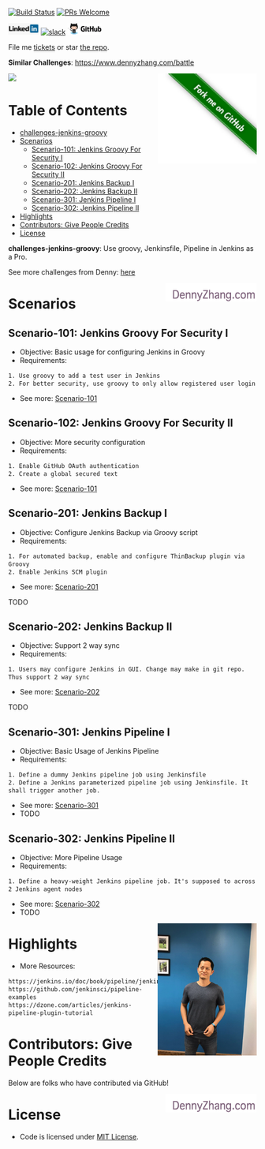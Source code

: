 [![Build Status](https://travis-ci.org/dennyzhang/challenges-jenkins-groovy.svg?branch=master)](https://travis-ci.org/dennyzhang/challenges-jenkins-groovy) [![PRs Welcome](https://img.shields.io/badge/PRs-welcome-brightgreen.svg)](http://makeapullrequest.com)

[![LinkedIn](https://raw.githubusercontent.com/USDevOps/mywechat-slack-group/master/images/linkedin.png)](https://www.linkedin.com/in/dennyzhang001) <a href="https://www.dennyzhang.com/slack" target="_blank" rel="nofollow"><img src="http://slack.dennyzhang.com/badge.svg" alt="slack"/></a> [![Github](https://raw.githubusercontent.com/USDevOps/mywechat-slack-group/master/images/github.png)](https://github.com/DennyZhang)

File me [tickets](https://github.com/DennyZhang/challenges-jenkins-groovy/issues) or star [the repo](https://github.com/DennyZhang/challenges-jenkins-groovy).

**Similar Challenges**: https://www.dennyzhang.com/battle

<a href="https://github.com/DennyZhang?tab=followers"><img align="right" width="200" height="183" src="https://raw.githubusercontent.com/USDevOps/mywechat-slack-group/master/images/fork_github.png" /></a>

<a href="https://www.dennyzhang.com"><img src="https://raw.githubusercontent.com/DennyZhang/challenges-jenkins-groovy/master/images/groovy_icon.png"/> </a>

Table of Contents
=================

   * [challenges-jenkins-groovy](#challenges-jenkins-groovy)
   * [Scenarios](#scenarios)
      * [Scenario-101: Jenkins Groovy For Security I](#scenario-101-jenkins-groovy-for-security-i)
      * [Scenario-102: Jenkins Groovy For Security II](#scenario-102-jenkins-groovy-for-security-ii)
      * [Scenario-201: Jenkins Backup I](#scenario-201-jenkins-backup-i)
      * [Scenario-202: Jenkins Backup II](#scenario-202-jenkins-backup-ii)
      * [Scenario-301: Jenkins Pipeline I](#scenario-301-jenkins-pipeline-i)
      * [Scenario-302: Jenkins Pipeline II](#scenario-302-jenkins-pipeline-ii)
   * [Highlights](#highlights)
   * [Contributors: Give People Credits](#contributors-give-people-credits)
   * [License](#license)

**challenges-jenkins-groovy**: Use groovy, Jenkinsfile, Pipeline in Jenkins as a Pro.

See more challenges from Denny: [here](https://www.dennyzhang.com/battle)

<a href="https://www.dennyzhang.com"><img align="right" width="185" height="37" src="https://raw.githubusercontent.com/USDevOps/mywechat-slack-group/master/images/dns_small.png"></a>

# Scenarios

## Scenario-101: Jenkins Groovy For Security I
- Objective: Basic usage for configuring Jenkins in Groovy
- Requirements:
```
1. Use groovy to add a test user in Jenkins
2. For better security, use groovy to only allow registered user login
```
- See more: [Scenario-101](./Scenario-101)

## Scenario-102: Jenkins Groovy For Security II
- Objective: More security configuration
- Requirements:
```
1. Enable GitHub OAuth authentication
2. Create a global secured text
```
- See more: [Scenario-101](./Scenario-101)

## Scenario-201: Jenkins Backup I
- Objective: Configure Jenkins Backup via Groovy script
- Requirements:
```
1. For automated backup, enable and configure ThinBackup plugin via Groovy
2. Enable Jenkins SCM plugin
```
- See more: [Scenario-201](./Scenario-201)

TODO

## Scenario-202: Jenkins Backup II
- Objective: Support 2 way sync
- Requirements:
```
1. Users may configure Jenkins in GUI. Change may make in git repo. Thus support 2 way sync
```
- See more: [Scenario-202](./Scenario-202)

TODO

## Scenario-301: Jenkins Pipeline I
- Objective: Basic Usage of Jenkins Pipeline
- Requirements:
```
1. Define a dummy Jenkins pipeline job using Jenkinsfile
2. Define a Jenkins parameterized pipeline job using Jenkinsfile. It shall trigger another job.
```
- See more: [Scenario-301](./Scenario-301)
- TODO

## Scenario-302: Jenkins Pipeline II
- Objective: More Pipeline Usage
- Requirements:
```
1. Define a heavy-weight Jenkins pipeline job. It's supposed to across 2 Jenkins agent nodes
```
- See more: [Scenario-302](./Scenario-302)
- TODO

<a href="https://www.dennyzhang.com"><img align="right" width="201" height="268" src="https://raw.githubusercontent.com/USDevOps/mywechat-slack-group/master/images/denny_201706.png"></a>

# Highlights
- More Resources:
```
https://jenkins.io/doc/book/pipeline/jenkinsfile
https://github.com/jenkinsci/pipeline-examples
https://dzone.com/articles/jenkins-pipeline-plugin-tutorial
```

# Contributors: Give People Credits
Below are folks who have contributed via GitHub!

<a href="https://www.dennyzhang.com"><img align="right" width="185" height="37" src="https://raw.githubusercontent.com/USDevOps/mywechat-slack-group/master/images/dns_small.png"></a>

# License
- Code is licensed under [MIT License](https://www.dennyzhang.com/wp-content/mit_license.txt).
